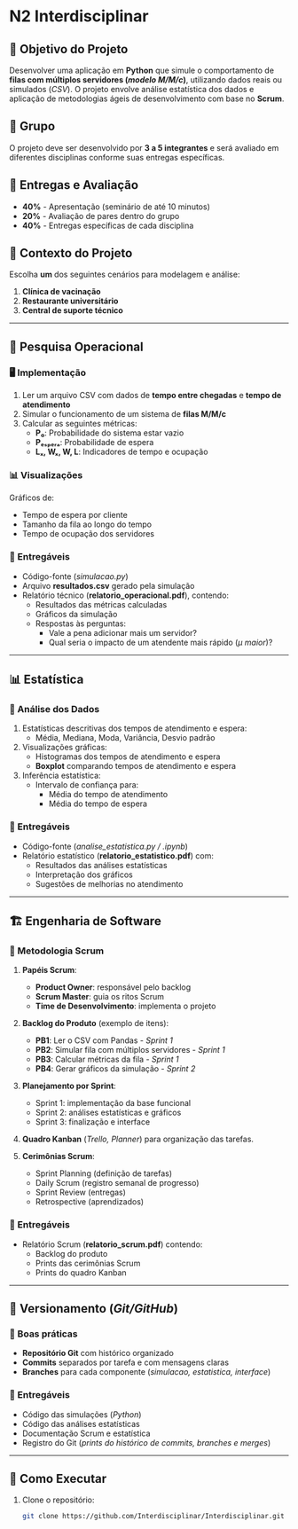 # N2 Interdisciplinar

## 📌 Objetivo do Projeto
Desenvolver uma aplicação em **Python** que simule o comportamento de **filas com múltiplos servidores (_modelo M/M/c_)**, utilizando dados reais ou simulados (_CSV_). O projeto envolve análise estatística dos dados e aplicação de metodologias ágeis de desenvolvimento com base no **Scrum**.

## 👥 Grupo
O projeto deve ser desenvolvido por **3 a 5 integrantes** e será avaliado em diferentes disciplinas conforme suas entregas específicas.

## 🎯 Entregas e Avaliação
- **40%** - Apresentação (seminário de até 10 minutos)
- **20%** - Avaliação de pares dentro do grupo
- **40%** - Entregas específicas de cada disciplina

## 🏥 Contexto do Projeto
Escolha **um** dos seguintes cenários para modelagem e análise:
1. **Clínica de vacinação**
2. **Restaurante universitário**
3. **Central de suporte técnico**

---

## 🔢 Pesquisa Operacional
### 🖥️ Implementação
1. Ler um arquivo CSV com dados de **tempo entre chegadas** e **tempo de atendimento**
2. Simular o funcionamento de um sistema de **filas M/M/c**
3. Calcular as seguintes métricas:
   - **P₀**: Probabilidade do sistema estar vazio
   - **Pₑₛₚₑᵣₐ**: Probabilidade de espera
   - **Lₓ, Wₓ, W, L**: Indicadores de tempo e ocupação

### 📊 Visualizações
Gráficos de:
- Tempo de espera por cliente
- Tamanho da fila ao longo do tempo
- Tempo de ocupação dos servidores

### 📂 Entregáveis
- Código-fonte (_simulacao.py_)
- Arquivo **resultados.csv** gerado pela simulação
- Relatório técnico (**relatorio_operacional.pdf**), contendo:
  - Resultados das métricas calculadas
  - Gráficos da simulação
  - Respostas às perguntas:
    - Vale a pena adicionar mais um servidor?
    - Qual seria o impacto de um atendente mais rápido (_μ maior_)?

---

## 📊 Estatística
### 📌 Análise dos Dados
1. Estatísticas descritivas dos tempos de atendimento e espera:
   - Média, Mediana, Moda, Variância, Desvio padrão
2. Visualizações gráficas:
   - Histogramas dos tempos de atendimento e espera
   - **Boxplot** comparando tempos de atendimento e espera
3. Inferência estatística:
   - Intervalo de confiança para:
     - Média do tempo de atendimento
     - Média do tempo de espera

### 📂 Entregáveis
- Código-fonte (_analise_estatistica.py / .ipynb_)
- Relatório estatístico (**relatorio_estatistico.pdf**) com:
  - Resultados das análises estatísticas
  - Interpretação dos gráficos
  - Sugestões de melhorias no atendimento

---

## 🏗️ Engenharia de Software
### 📜 Metodologia Scrum
1. **Papéis Scrum**:
   - **Product Owner**: responsável pelo backlog
   - **Scrum Master**: guia os ritos Scrum
   - **Time de Desenvolvimento**: implementa o projeto

2. **Backlog do Produto** (exemplo de itens):
   - **PB1**: Ler o CSV com Pandas - _Sprint 1_
   - **PB2**: Simular fila com múltiplos servidores - _Sprint 1_
   - **PB3**: Calcular métricas da fila - _Sprint 1_
   - **PB4**: Gerar gráficos da simulação - _Sprint 2_

3. **Planejamento por Sprint**:
   - Sprint 1: implementação da base funcional
   - Sprint 2: análises estatísticas e gráficos
   - Sprint 3: finalização e interface

4. **Quadro Kanban** (_Trello, Planner_) para organização das tarefas.

5. **Cerimônias Scrum**:
   - Sprint Planning (definição de tarefas)
   - Daily Scrum (registro semanal de progresso)
   - Sprint Review (entregas)
   - Retrospective (aprendizados)

### 📂 Entregáveis
- Relatório Scrum (**relatorio_scrum.pdf**) contendo:
  - Backlog do produto
  - Prints das cerimônias Scrum
  - Prints do quadro Kanban

---

## 📝 Versionamento (_Git/GitHub_)
### 📜 Boas práticas
- **Repositório Git** com histórico organizado
- **Commits** separados por tarefa e com mensagens claras
- **Branches** para cada componente (_simulacao, estatistica, interface_)

### 📂 Entregáveis
- Código das simulações (_Python_)
- Código das análises estatísticas
- Documentação Scrum e estatística
- Registro do Git (_prints do histórico de commits, branches e merges_)

---

## 🏁 Como Executar
1. Clone o repositório:
   ```bash
   git clone https://github.com/Interdisciplinar/Interdisciplinar.git

